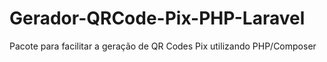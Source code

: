 # Gerador-QRCode-Pix-PHP-Laravel
Pacote para facilitar a geração de QR Codes Pix utilizando PHP/Composer
